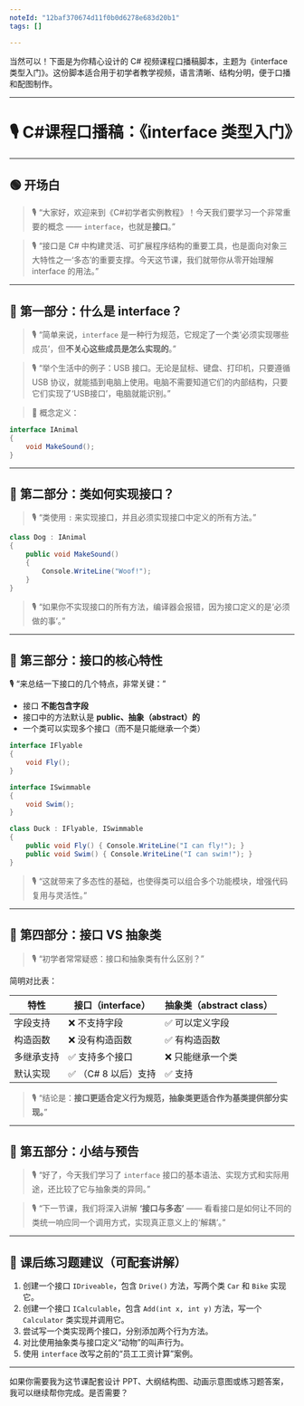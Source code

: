 ```yaml
---
noteId: "12baf370674d11f0b0d6278e683d20b1"
tags: []

---
```


当然可以！下面是为你精心设计的 C# 视频课程口播稿脚本，主题为《interface 类型入门》。这份脚本适合用于初学者教学视频，语言清晰、结构分明，便于口播和配图制作。

---

# 🎙️ C#课程口播稿：《interface 类型入门》

---

## 🟢 开场白

> 🎙️ “大家好，欢迎来到《C#初学者实例教程》！今天我们要学习一个非常重要的概念 —— `interface`，也就是**接口**。”

> 🎙️ “接口是 C# 中构建灵活、可扩展程序结构的重要工具，也是面向对象三大特性之一‘多态’的重要支撑。今天这节课，我们就带你从零开始理解 interface 的用法。”

---

## 📘 第一部分：什么是 interface？

> 🎙️ “简单来说，`interface` 是一种行为规范，它规定了一个类‘必须实现哪些成员’，但**不关心这些成员是怎么实现的**。”

> 🎙️ “举个生活中的例子：USB 接口。无论是鼠标、键盘、打印机，只要遵循 USB 协议，就能插到电脑上使用。电脑不需要知道它们的内部结构，只要它们实现了‘USB接口’，电脑就能识别。”

> 🧠 概念定义：

```csharp
interface IAnimal
{
    void MakeSound();
}
```

---

## 📘 第二部分：类如何实现接口？

> 🎙️ “类使用 `:` 来实现接口，并且必须实现接口中定义的所有方法。”

```csharp
class Dog : IAnimal
{
    public void MakeSound()
    {
        Console.WriteLine("Woof!");
    }
}
```

> 🎙️ “如果你不实现接口的所有方法，编译器会报错，因为接口定义的是‘必须做的事’。”

---

## 📘 第三部分：接口的核心特性

🎙️ “来总结一下接口的几个特点，非常关键：”

* 接口 **不能包含字段**
* 接口中的方法默认是 **public、抽象（abstract）的**
* 一个类可以实现多个接口（而不是只能继承一个类）

```csharp
interface IFlyable
{
    void Fly();
}

interface ISwimmable
{
    void Swim();
}

class Duck : IFlyable, ISwimmable
{
    public void Fly() { Console.WriteLine("I can fly!"); }
    public void Swim() { Console.WriteLine("I can swim!"); }
}
```

> 🎙️ “这就带来了多态性的基础，也使得类可以组合多个功能模块，增强代码复用与灵活性。”

---

## 📘 第四部分：接口 VS 抽象类

> 🎙️ “初学者常常疑惑：接口和抽象类有什么区别？”

简明对比表：

| 特性    | 接口（interface） | 抽象类（abstract class） |
| ----- | ------------- | ------------------- |
| 字段支持  | ❌ 不支持字段       | ✅ 可以定义字段            |
| 构造函数  | ❌ 没有构造函数      | ✅ 有构造函数             |
| 多继承支持 | ✅ 支持多个接口      | ❌ 只能继承一个类           |
| 默认实现  | ✅ （C# 8 以后）支持 | ✅ 支持                |

> 🎙️ “结论是：**接口更适合定义行为规范，抽象类更适合作为基类提供部分实现。**”

---

## 📘 第五部分：小结与预告

> 🎙️ “好了，今天我们学习了 `interface` 接口的基本语法、实现方式和实际用途，还比较了它与抽象类的异同。”

> 🎙️ “下一节课，我们将深入讲解 **‘接口与多态’** —— 看看接口是如何让不同的类统一响应同一个调用方式，实现真正意义上的‘解耦’。”

---

## 🧠 课后练习题建议（可配套讲解）

1. 创建一个接口 `IDriveable`，包含 `Drive()` 方法，写两个类 `Car` 和 `Bike` 实现它。
2. 创建一个接口 `ICalculable`，包含 `Add(int x, int y)` 方法，写一个 `Calculator` 类实现并调用它。
3. 尝试写一个类实现两个接口，分别添加两个行为方法。
4. 对比使用抽象类与接口定义“动物”的叫声行为。
5. 使用 `interface` 改写之前的“员工工资计算”案例。

---

如果你需要我为这节课配套设计 PPT、大纲结构图、动画示意图或练习题答案，我可以继续帮你完成。是否需要？
